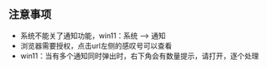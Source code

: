 ## 注意事项
* 系统不能关了通知功能，win11：系统 ——> 通知
* 浏览器需要授权，点击url左侧的感叹号可以查看
* win11：当有多个通知同时弹出时，右下角会有数量提示，请打开，逐个处理